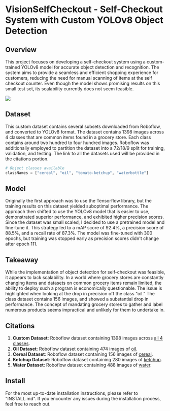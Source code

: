 # VisionSelfCheckout - Self-Checkout System with Custom YOLOv8 Object Detection

## Overview
This project focuses on developing a self-checkout system using a custom-trained YOLOv8 model for accurate object detection and recognition. The system aims to provide a seamless and efficient shopping experience for customers, reducing the need for manual scanning of items at the self checkout counter. Even though the model shows promising results on this small test set, its scalability currently does not seem feasible.

![](https://github.com/moeodeh3/VisionSelfCheckout/blob/main/showCase.gif)

## Dataset
This custom dataset contains several subsets downloaded from Roboflow, and converted to YOLOv8 format. The dataset contains 1398 images across 4 classes that are common items found in a grocery store. Each class contains around two hundred to four hundred images. Roboflow was additionally employed to partition the dataset into a 72/18/9 split for training, validation, and testing. The link to all the datasets used will be provided in the citations portion.

```python
# Object classes available
classNames = ["cereal", "oil", "tomato-ketchup", "waterbottle"]
```

## Model 
Originally the first approach was to use the Tensorflow library, but the training results on this dataset yielded suboptimal performance. The approach then shifted to use the YOLOv8 model that is easier to use, demonstrated superior performance, and exhibited higher precision scores. Since the dataset was small scaled, I decided to use a pretrained model and fine-tune it. This strategy led to a mAP score of 92.4%, a precision score of 88.5%, and a recall rate of 87.3%. The model was fine-tuned with 300 epochs, but training was stopped early as precision scores didn't change after epoch 111. 

## Takeaway
While the implementation of object detection for self-checkout was feasible, it appears to lack scalability. In a world where grocery stores are constantly changing items and datasets on common grocery items remain limited, the ability to deploy such a program is economically questionable. The issue is highlighted when looking at the drop in precision off the class "oil." The class dataset contains 156 images, and showed a substantial drop in performance. The concept of mandating grocery stores to gather and label numerous products seems impractical and unlikely for them to undertake in.

## Citations
1. **Custom Dataset**: Roboflow dataset containing 1398 images across [all 4 classes](https://universe.roboflow.com/moe-odeh-l1ge1/moes-checkout).
2. **Oil Dataset**: Roboflow dataset containing 474 images of [oil](https://universe.roboflow.com/ingredientmodel/oil-qh1x9/browse).
4. **Cereal Dataset**: Roboflow dataset containing 156 images of [cereal](https://universe.roboflow.com/robocup2022-kogzd/cereal-j0nck).
5. **Ketchup Dataset**: Roboflow dataset containing 280 images of [ketchup](https://universe.roboflow.com/graduation-project-3v6ak/ketchup-5ynkxe).
6. **Water Dataset**: Roboflow dataset containing 488 images of [water](https://universe.roboflow.com/robocup2022-kogzd/waterbottle).

## Install
For the most up-to-date installation instructions, please refer to "INSTALL.md". If you encounter any issues during the installation process, feel free to reach out.
